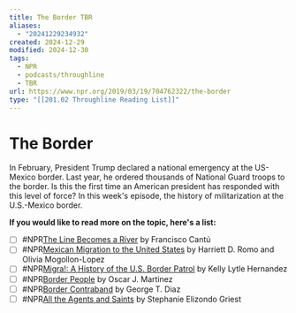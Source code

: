```yaml
---
title: The Border TBR
aliases:
  - "20241229234932"
created: 2024-12-29
modified: 2024-12-30
tags:
  - NPR
  - podcasts/throughline
  - TBR
url: https://www.npr.org/2019/03/19/704762322/the-border
type: "[[201.02 Throughline Reading List]]"
---
```

# The Border

In February, President Trump declared a national emergency at the US-Mexico border. Last year, he ordered thousands of National Guard troops to the border. Is this the first time an American president has responded with this level of force? In this week's episode, the history of militarization at the U.S.-Mexico border.

**If you would like to read more on the topic, here's a list:**

- [ ] #NPR[The Line Becomes a River](https://www.goodreads.com/book/show/34818440-the-line-becomes-a-river) by Francisco Cantú 
- [ ] #NPR[Mexican Migration to the United States](https://www.goodreads.com/book/show/27111010-mexican-migration-to-the-united-states) by Harriett D. Romo and Olivia Mogollon-Lopez
- [ ] #NPR[Migra!: A History of the U.S. Border Patrol](https://www.goodreads.com/book/show/6954272-migra?from_search=true) by Kelly Lytle Hernandez
- [ ] #NPR[Border People](https://www.goodreads.com/book/show/943546.Border_People?from_search=true) by Oscar J. Martinez
- [ ] #NPR[Border Contraband](https://www.goodreads.com/book/show/23363388-border-contraband?from_search=true) by George T. Diaz
- [ ] #NPR[All the Agents and Saints](https://www.goodreads.com/book/show/32680679-all-the-agents-and-saints) by Stephanie Elizondo Griest
